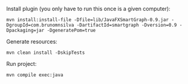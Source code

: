 Install plugin (you only have to run this once is a given computer):

    mvn install:install-file -Dfile=lib/JavaFXSmartGraph-0.9.jar -DgroupId=com.brunomnsilva -DartifactId=smartgraph -Dversion=0.9 -Dpackaging=jar -DgeneratePom=true

Generate resources:
   
    mvn clean install -DskipTests
    
Run project:

    mvn compile exec:java